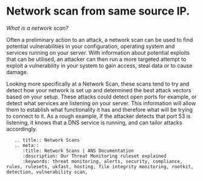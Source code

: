 # Network scan from same source IP.

*What is a network scan?*

Often a preliminary action to an attack, a network scan can be used to find potential vulnerabilities in your configuration, operating system and services running on your server. With information about potential exploits that can be utilised, an attacker can then run a more targeted attempt to exploit a vulnerability in your system to gain access, steal data or to cause damage.

Looking more specifically at a Network Scan, these scans tend to try and detect how your network is set up and determined the best attack vectors based on your setup. These attacks could detect open ports for example, or detect what services are listening on your server. This information will allow them to establish what functionality it has and therefore what will be trying to connect to it. As a rough example, if the attacker detects that port 53 is listening, it knows that a DNS service is running, and can tailor attacks accordingly.

```eval_rst
   .. title:: Network Scans
   .. meta::
      :title: Network Scans | ANS Documentation
      :description: Our Threat Monitoring ruleset explained
      :keywords: threat monitoring, alerts, security, compliance, rules, rulesets, ukfast, hosting, file integrity monitoring, rootkit, detection, vulnerability scan,
```
